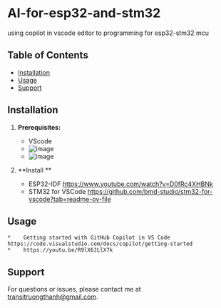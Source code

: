# AI-for-esp32-and-stm32
using copilot in vscode editor to programming for esp32-stm32 mcu 
## Table of Contents

*   [Installation](#installation)
*   [Usage](#usage)
*   [Support](#Support)
## Installation

1.  **Prerequisites:**
    *   VScode 
    *   ![image](https://github.com/user-attachments/assets/9ad8d0c4-e846-42c1-a7e0-6ea7ff1dc574)
    *   ![image](https://github.com/user-attachments/assets/e4a9de26-84b5-438a-9cd2-569985747e68)

2.  **Install **
    *    ESP32-IDF  https://www.youtube.com/watch?v=D0fRc4XHBNk
    *    STM32 for VSCode https://github.com/bmd-studio/stm32-for-vscode?tab=readme-ov-file    
    
## Usage
    *    Getting started with GitHub Copilot in VS Code https://code.visualstudio.com/docs/copilot/getting-started
    *    https://youtu.be/R9lX6JLlX7k    
    


## Support

For questions or issues, please contact me at transitruongthanh@gmail.com.  
